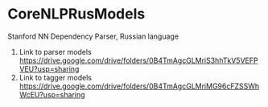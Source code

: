 # CoreNLPRusModels
Stanford NN Dependency Parser, Russian language

1. Link to parser models https://drive.google.com/drive/folders/0B4TmAgcGLMriS3hhTkV5VEFPVEU?usp=sharing
2. Link to tagger models https://drive.google.com/drive/folders/0B4TmAgcGLMriMG96cFZSSWhWcEU?usp=sharing
